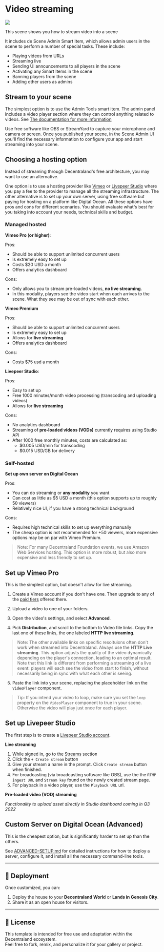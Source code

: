 # Video streaming

![](screenshot/screenshot.png)

This scene shows you how to stream video into a scene

It includes de Scene Admin Smart Item, which allows admin users in the scene to perform a number of special tasks. These include:

- Playing videos from URLs
- Streaming live
- Sending UI announcements to all players in the scene
- Activating any Smart Items in the scene
- Banning players from the scene
- Adding other users as admins

## Stream to your scene

The simplest option is to use the Admin Tools smart item.  The admin panel includes a video player section where they can control anything related to videos. See [The documentation for more information](https://docs.decentraland.org/creator/editor/scene-admin/#video-playing) 

Use free software like OBS or StreamYard to capture your microphone and camera or screen. Once you published your scene, in the Scene Admin UI you'll find the necessary information to configure your app and start streaming into your scene.


## Choosing a hosting option

Instead of streaming through Decentraland's free architecture, you may want to use an alternative.

One option is to use a hosting provider like [Vimeo](https://vimeo.com/) or [Livepeer Studio](https://livepeer.studio/) where you pay a fee to the provider to manage all the streaming infrastructure. The other alternative is to set up your own server, using free software but paying for hosting on a platform like Digital Ocean. All these options have pros and cons for different scenarios. You should evaluate what's best for you taking into account your needs, technical skills and budget.

### Managed hosted

**Vimeo Pro (or higher)**:

Pros:

- Should be able to support unlimited concurrent users
- Is extremely easy to set up
- Costs $20 USD a month
- Offers analytics dashboard

Cons:

- Only allows you to stream pre-loaded videos, **no live streaming**.
- In this modality, players see the video start when each arrives to the scene. What they see may be out of sync with each other.

**Vimeo Premium**

Pros:

- Should be able to support unlimited concurrent users
- Is extremely easy to set up
- Allows for **live streaming**
- Offers analytics dashboard

Cons:

- Costs $75 usd a month

**Livepeer Studio**:

Pros:

- Easy to set up
- Free 1000 minutes/month video processing (transcoding and uploading videos)
- Allows for **live streaming**

Cons:

- No analytics dashboard
- Streaming of **pre-loaded videos (VODs)** currently requires using Studio API
- After 1000 free monthly minutes, costs are calculated as:
  - $0.005 USD/min for transcoding
  - $0.015 USD/GB for delivery

### Self-hosted

**Set up own server on Digital Ocean**

Pros:

- You can do streaming or **any modality** you want
- Can cost as little as $5 USD a month (this option supports up to roughly 50 viewers)
- Relatively nice UI, if you have a strong technical background

Cons:

- Requires high technical skills to set up everything manually
- The cheap option is not recommended for +50 viewers, more expensive options may be on par with Vimeo Premium.

> Note: For many Decentraland Foundation events, we use Amazon Web Services hosting. This option is more robust, but also more expensive and less friendly to set up.

## Set up Vimeo Pro

This is the simplest option, but doesn't allow for live streaming.

1. Create a Vimeo account if you don't have one. Then upgrade to any of the [paid tiers](https://vimeo.com/upgrade) offered there.

2. Upload a video to one of your folders.

3. Open the video's settings, and select **Advanced**.

4. Pick **Distribution**, and scroll to the bottom to Video file links. Copy the last one of these links, the one labeled **HTTP live streaming**.

> Note: The other available links on specific resoltuions often don't work when streamed into Decentraland. Always use the **HTTP Live streaming**. This option adjusts the quality of the video dynamically depending on the player's connection, leading to an optimal result. Note that this link is different from performing a streaming of a live event: players will each see the video from start to finish, without necessarily being in sync with what each other is seeing.

5. Paste the link into your scene, replacing the placeholder link on the `VideoPlayer` component.

> Tip: If you intend your video to loop, make sure you set the `loop` property on the `VideoPlayer` component to true in your scene. Otherwise the video will play just once for each player.

<!--
## Set up Vimeo Premium

This is the most powerful option, but is significantly more expensive than the others.

1. Create a Vimeo account if you don't have one. Then upgrade to the [**Premium**](https://vimeo.com/upgrade) tier.


...Additional steps to be confirmed
-->

## Set up Livepeer Studio

The first step is to create a [Livepeer Studio account](https://livepeer.studio/register).

**Live streaming**

1. While signed in, go to the [Streams](https://livepeer.studio/dashboard/streams) section
2. Click the `+ Create stream` button
3. Give your stream a name in the prompt. Click `Create stream` button when finished.
4. For broadcasting (via broadcasting software like OBS), use the the `RTMP ingest URL` and `Stream key` found on the newly created stream page.
5. For playback in a video player, use the `Playback URL` url.

**Pre-loaded video (VOD) streaming**

_Functionality to upload asset directly in Studio dashboard coming in Q3 2022_

## Custom Server on Digital Ocean (Advanced)

This is the cheapest option, but is significantly harder to set up than the others.

See [ADVANCED-SETUP.md](https://github.com/decentraland/sdk7-goerli-plaza/blob/main/video-streaming/ADVANCED-SETUP.md) for detailed instructions for how to deploy a server, configure it, and install all the necessary command-line tools.


---

## 📂 Deployment

Once customized, you can:  
1. Deploy the house to your **Decentraland World** or **Lands in Genesis City**.  
2. Share it as an open house for visitors.  

---

## 📝 License

This template is intended for free use and adaptation within the Decentraland ecosystem.  
Feel free to fork, remix, and personalize it for your gallery or project.
